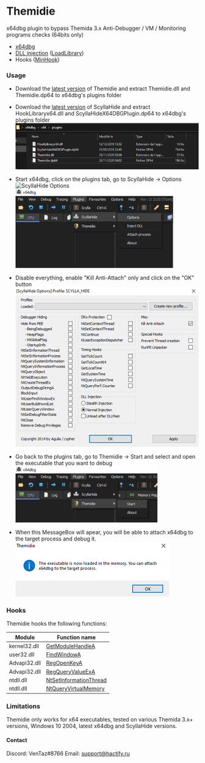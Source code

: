 # Themidie

x64dbg plugin to bypass Themida 3.x Anti-Debugger / VM / Monitoring programs checks (64bits only)

  - [x64dbg](https://github.com/x64dbg/x64dbg)
  - [DLL injection](https://en.wikipedia.org/wiki/DLL_injection) ([LoadLibrary](https://docs.microsoft.com/en-us/windows/win32/api/libloaderapi/nf-libloaderapi-loadlibrarya))
  - Hooks ([MinHook](https://github.com/TsudaKageyu/minhook))


### Usage

- Download the [latest version](https://github.com/VenTaz/Themidie/releases) of Themidie and extract Themidie.dll and Themidie.dp64 to x64dbg's plugins folder 
- Download the [latest version](https://github.com/VenTaz/Themidie/releases) of ScyllaHide and extract HookLibraryx64.dll and ScyllaHideX64DBGPlugin.dp64 to x64dbg's plugins folder 
![](Images/plugins.png)

- Start x64dbg, click on the plugins tab, go to ScyllaHide -> Options
![ScyllaHide Options](https://raw.githubusercontent.com/VenTaz/Themidie/main/Images/scylla_options.png?token=AJWI4MD4UKTDLAZJQOUBE5K7X4SP2)
![](Images/scylla_options.png)

- Disable everything, enable "Kill Anti-Attach" only and click on the "OK" button
![](Images/scylla_kill_anti_attach.png)

- Go back to the plugins tab, go to Themidie -> Start and select and open the executable that you want to debug
![](Images/themidie_start.png)

- When this MessageBox will apear, you will be able to attach x64dbg to the target process and debug it. 
![](Images/themidie_messagebox.png)


### Hooks

Themidie hooks the following functions:

| Module | Function name
| - | - 
| kernel32.dll | [GetModuleHandleA](https://docs.microsoft.com/en-us/windows/win32/api/libloaderapi/nf-libloaderapi-getmodulehandlea)
| user32.dll | [FindWindowA](https://docs.microsoft.com/en-us/windows/win32/api/winuser/nf-winuser-findwindowa)
| Advapi32.dll | [RegOpenKeyA](https://docs.microsoft.com/en-us/windows/win32/api/winreg/nf-winreg-regopenkeya) 
| Advapi32.dll | [RegQueryValueExA](https://docs.microsoft.com/en-us/windows/win32/api/winreg/nf-winreg-regqueryvalueexa)
| ntdll.dll | [NtSetInformationThread](https://docs.microsoft.com/en-us/windows-hardware/drivers/ddi/ntifs/nf-ntifs-ntsetinformationthread)
| ntdll.dll | [NtQueryVirtualMemory](https://docs.microsoft.com/en-us/windows-hardware/drivers/ddi/ntifs/nf-ntifs-ntqueryvirtualmemory) 


### Limitations
Themidie only works for x64 executables, tested on various Themida 3.x+ versions, Windows 10 2004, latest x64dbg and ScyllaHide versions.


#### Contact
Discord: VenTaz#8766
Email: support@hactify.ru
